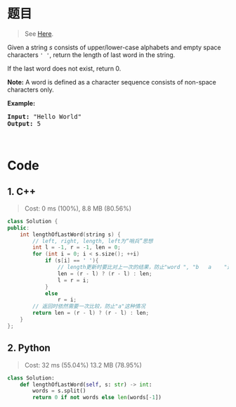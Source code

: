 # 题目

> See [Here](https://leetcode.com/problems/length-of-last-word/).

<div><p>Given a string <i>s</i> consists of upper/lower-case alphabets and empty space characters <code>' '</code>, return the length of last word in the string.</p>

<p>If the last word does not exist, return 0.</p>

<p><b>Note:</b> A word is defined as a character sequence consists of non-space characters only.</p>

<p><b>Example:</b></p>

<pre><b>Input:</b> "Hello World"
<b>Output:</b> 5
</pre>

<p>&nbsp;</p>
</div>

# Code

## 1. C++

> Cost: 0 ms (100%), 8.8 MB (80.56%)

```cpp
class Solution {
public:
    int lengthOfLastWord(string s) {
        // left, right, length, left为“哨兵”思想
        int l = -1, r = -1, len = 0;
        for (int i = 0; i < s.size(); ++i)
            if (s[i] == ' '){
                // length更新时要比对上一次的结果，防止"word ", "b   a    "这种边界条件
                len = (r - l) ? (r - l) : len;
                l = r = i;
            }
            else
                r = i;
        // 返回时依然需要一次比较，防止"a"这种情况
        return len = (r - l) ? (r - l) : len;
    }
};
```

## 2. Python

> Cost: 32 ms (55.04%) 13.2 MB (78.95%)

```python
class Solution:
    def lengthOfLastWord(self, s: str) -> int:
        words = s.split()
        return 0 if not words else len(words[-1])
```
